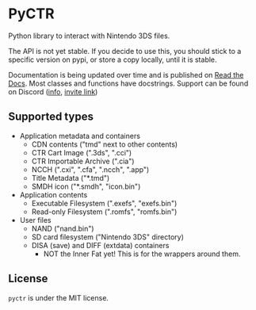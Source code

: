 # PyCTR
Python library to interact with Nintendo 3DS files.

The API is not yet stable. If you decide to use this, you should stick to a specific version on pypi, or store a copy locally, until it is stable.

Documentation is being updated over time and is published on [Read the Docs](https://pyctr.readthedocs.io/en/latest/). Most classes and functions have docstrings. Support can be found on Discord ([info](https://ihaveahax.net/view/Discord), [invite link](https://discord.gg/YVuFUrs))

## Supported types
* Application metadata and containers
  * CDN contents ("tmd" next to other contents)
  * CTR Cart Image (".3ds", ".cci")
  * CTR Importable Archive (".cia")
  * NCCH (".cxi", ".cfa", ".ncch", ".app")
  * Title Metadata ("*.tmd")
  * SMDH icon ("*.smdh", "icon.bin")
* Application contents
  * Executable Filesystem (".exefs", "exefs.bin")
  * Read-only Filesystem (".romfs", "romfs.bin")
* User files
  * NAND ("nand.bin")
  * SD card filesystem ("Nintendo 3DS" directory)
  * DISA (save) and DIFF (extdata) containers
    * NOT the Inner Fat yet! This is for the wrappers around them.

## License
`pyctr` is under the MIT license.
